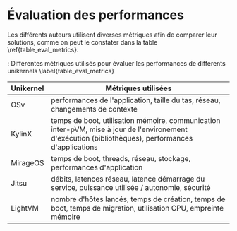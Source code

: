 # Évaluation des performances

Les différents auteurs utilisent diverses métriques afin de comparer leur
solutions, comme on peut le constater dans la table \ref{table_eval_metrics}.

<!-- https://tex.stackexchange.com/questions/3243/why-should-a-table-caption-be-placed-above-the-table -->

: Différentes métriques utilisés pour évaluer les performances de différents
unikernels \label{table_eval_metrics}

| Unikernel | Métriques utilisées |
|-----------|---------------------|
| OSv       | performances de l'application, taille du tas, réseau, changements de contexte |
| KylinX    | temps de boot, utilisation mémoire, communication inter-pVM, mise à jour de l'environement d'exécution (bibliothèques), performances d'applications |
| MirageOS  | temps de boot, threads, réseau, stockage, performances d'application |
| Jitsu | débits, latences réseau, latence démarrage du service, puissance utilisée / autonomie, sécurité |
| LightVM | nombre d'hôtes lancés, temps de création, temps de boot, temps de migration, utilisation CPU, empreinte mémoire |

